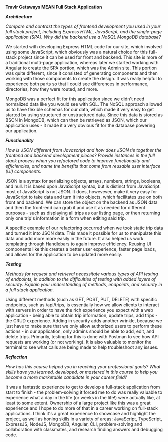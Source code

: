 **Travlr Getaways MEAN Full Stack Application**

**_Architecture_**

_Compare and contrast the types of frontend development you used in your full stack project, including Express HTML, JavaScript, and the single-page application (SPA).
Why did the backend use a NoSQL MongoDB database?_

We started with developing Express HTML code for our site, which involved using some JavaScript, which obviously was a natural choice for this full-stack project since it can be used for front and backend.  This site is more of a traditional multi-page application, whereas later we started working with Angular to create the SPA portion, which was the Admin site.  This portion was quite different, since it consisted of generating components and then working with those components to create the design.  It was really helpful to experience both parts so that I could see differences in performance, directories, how they were routed, and more.

MongoDB was a perfect fit for this application since we didn't need normalized data like you would see with SQL.  The NoSQL approach allowed us to have flexible schemas for our data, which made it very easy to get started by using structured or unstructured data.  Since this data is stored as BSON in MongoDB, which can then be retrieved as JSON, which our application uses - it made it a very obvious fit for the database powering our application.

**_Functionality_**

_How is JSON different from Javascript and how does JSON tie together the frontend and backend development pieces?
Provide instances in the full stack process when you refactored code to improve functionality and efficiencies, and name the benefits that come from reusable user interface (UI) components._

JSON is a syntax for serializing objects, arrays, numbers, strings, booleans, and null. It is based upon JavaScript syntax, but is distinct from JavaScript: most of JavaScript is not JSON.  It does, howevever, make it very easy for JavaScript to take data and turn it into objects, which facilitates use on both front and backend.  We can store the object on the backend as JSON data and then the front-end can grab it and use it as needed for different purposes - such as displaying all trips as our listing page, or then returning only one trip's information in a form when editing said trip. 

A specific example of our refactoring occurred when we took static trip data and turned it into JSON data.  This made it possible for us to manipulate this data and add more more easily in the future.  It also helped us work templating through Handlebars to again improve efficiency.  Reusing UI components like this creates a better user experience, faster page loads, and allows for the application to be updated more easily.  

**_Testing_**

_Methods for request and retrieval necessitate various types of API testing of endpoints, in addition to the difficulties of testing with added layers of security. Explain your understanding of methods, endpoints, and security in a full stack application._

Using different methods (such as GET, POST, PUT, DELETE) with specific endpoints, such as /api/trips, is essentially how we allow clients to interact with servers in order to have the rich experience you expect with a web application - being able to obtain trip information, update trips, add trips - the CRUD experience.  Adding in security adds another wrinkle, because we just have to make sure that we only allow authorized users to perform these actions - in our application, only admins should be able to add, edit, and delete trips.  Primarily, testing for this is done with Postman to see how API requests are working (or not working).  It is also valuable to monitor the terminal to see what calls are being made to help troubleshoot any issues.

**_Reflection_**

_How has this course helped you in reaching your professional goals? What skills have you learned, developed, or mastered in this course to help you become a more marketable candidate in your career field?_

It was a fantastic experience to get to develop a full-stack application from start to finish - the problem-solving it forced me to do was really valuable to experience what a day in the life (or weeks in the life!) were actually like, at least to some extent.  Ownership of a large project like this was a great experience and I hope to do more of that in a career working on full-stack applications.  I think it's a great experience to showcase and highlight the project, as well as honing skills in a variety of areas: JavaScript, TypeScript, ExpressJS, NodeJS, MongoDB, Angular, CLI, problem-solving and collaboration with classmates, and research finding answers and debugging code.
